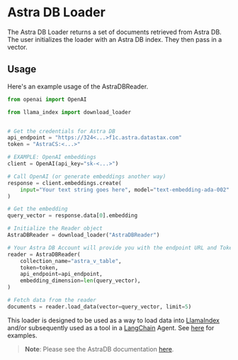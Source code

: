 # Astra DB Loader

The Astra DB Loader returns a set of documents retrieved from Astra DB.
The user initializes the loader with an Astra DB index. They then pass in a vector.

## Usage

Here's an example usage of the AstraDBReader.

```python
from openai import OpenAI

from llama_index import download_loader


# Get the credentials for Astra DB
api_endpoint = "https://324<...>f1c.astra.datastax.com"
token = "AstraCS:<...>"

# EXAMPLE: OpenAI embeddings
client = OpenAI(api_key="sk-<...>")

# Call OpenAI (or generate embeddings another way)
response = client.embeddings.create(
    input="Your text string goes here", model="text-embedding-ada-002"
)

# Get the embedding
query_vector = response.data[0].embedding

# Initialize the Reader object
AstraDBReader = download_loader("AstraDBReader")

# Your Astra DB Account will provide you with the endpoint URL and Token
reader = AstraDBReader(
    collection_name="astra_v_table",
    token=token,
    api_endpoint=api_endpoint,
    embedding_dimension=len(query_vector),
)

# Fetch data from the reader
documents = reader.load_data(vector=query_vector, limit=5)
```

This loader is designed to be used as a way to load data into [LlamaIndex](https://github.com/run-llama/llama_index/tree/main/llama_index) and/or subsequently used as a tool in a [LangChain](https://github.com/hwchase17/langchain) Agent. See [here](https://github.com/emptycrown/llama-hub/tree/main) for examples.

> **Note**: Please see the AstraDB documentation [here](https://docs.datastax.com/en/astra/astra-db-vector/clients/python.html).
